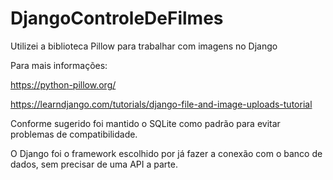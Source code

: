 # DjangoControleDeFilmes

Utilizei a biblioteca Pillow para trabalhar com imagens no Django

Para mais informações:

https://python-pillow.org/

https://learndjango.com/tutorials/django-file-and-image-uploads-tutorial

Conforme sugerido foi mantido o SQLite como padrão para evitar problemas de compatibilidade.

O Django foi o framework escolhido por já fazer a conexão com o banco de dados, sem precisar de uma API a parte. 
